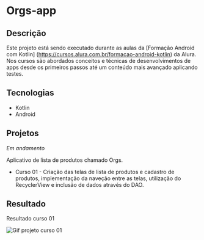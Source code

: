 # Orgs-app

## Descrição

Este projeto está sendo executado durante as aulas da [Formação Android com Kotlin]
(https://cursos.alura.com.br/formacao-android-kotlin) da Alura. Nos cursos são 
abordados conceitos e técnicas de desenvolvimentos de apps desde os primeiros passos 
até um conteúdo mais avançado aplicando testes.

## Tecnologias
 - Kotlin
 - Android
 
 ## Projetos
 *Em andamento*
 
 Aplicativo de lista de produtos chamado Orgs.
 
 - Curso 01 - Criação das telas de lista de produtos e cadastro de produtos,
 implementação da naveção entre as telas, utilização do RecyclerView e inclusão
 de dados através do DAO.
 
 ## Resultado
 
 Resultado curso 01
 <br>
 
 ![Gif projeto curso 01](https://user-images.githubusercontent.com/54920317/161162386-ed3c5a8b-ac6a-41fa-b887-981313531a9c.gif)
